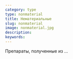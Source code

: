 ```yaml
---
category: type
type: nonmaterial
title: Нематериальные
slug: nonmaterial
image: nonmaterial.jpg
description: 
keywords: 
---
```


Препараты, полученные из ...

